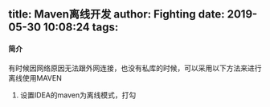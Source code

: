 title: Maven离线开发
author: Fighting
date: 2019-05-30 10:08:24
tags:
---
#### 简介
有时候因网络原因无法跟外网连接，也没有私库的时候，可以采用以下方法来进行离线使用MAVEN

1. 设置IDEA的maven为离线模式，打勾
